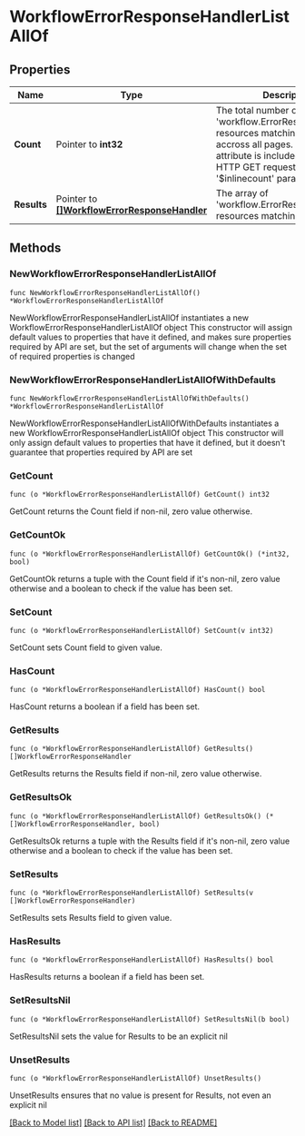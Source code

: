 # WorkflowErrorResponseHandlerListAllOf

## Properties

Name | Type | Description | Notes
------------ | ------------- | ------------- | -------------
**Count** | Pointer to **int32** | The total number of &#39;workflow.ErrorResponseHandler&#39; resources matching the request, accross all pages. The &#39;Count&#39; attribute is included when the HTTP GET request includes the &#39;$inlinecount&#39; parameter. | [optional] 
**Results** | Pointer to [**[]WorkflowErrorResponseHandler**](WorkflowErrorResponseHandler.md) | The array of &#39;workflow.ErrorResponseHandler&#39; resources matching the request. | [optional] 

## Methods

### NewWorkflowErrorResponseHandlerListAllOf

`func NewWorkflowErrorResponseHandlerListAllOf() *WorkflowErrorResponseHandlerListAllOf`

NewWorkflowErrorResponseHandlerListAllOf instantiates a new WorkflowErrorResponseHandlerListAllOf object
This constructor will assign default values to properties that have it defined,
and makes sure properties required by API are set, but the set of arguments
will change when the set of required properties is changed

### NewWorkflowErrorResponseHandlerListAllOfWithDefaults

`func NewWorkflowErrorResponseHandlerListAllOfWithDefaults() *WorkflowErrorResponseHandlerListAllOf`

NewWorkflowErrorResponseHandlerListAllOfWithDefaults instantiates a new WorkflowErrorResponseHandlerListAllOf object
This constructor will only assign default values to properties that have it defined,
but it doesn't guarantee that properties required by API are set

### GetCount

`func (o *WorkflowErrorResponseHandlerListAllOf) GetCount() int32`

GetCount returns the Count field if non-nil, zero value otherwise.

### GetCountOk

`func (o *WorkflowErrorResponseHandlerListAllOf) GetCountOk() (*int32, bool)`

GetCountOk returns a tuple with the Count field if it's non-nil, zero value otherwise
and a boolean to check if the value has been set.

### SetCount

`func (o *WorkflowErrorResponseHandlerListAllOf) SetCount(v int32)`

SetCount sets Count field to given value.

### HasCount

`func (o *WorkflowErrorResponseHandlerListAllOf) HasCount() bool`

HasCount returns a boolean if a field has been set.

### GetResults

`func (o *WorkflowErrorResponseHandlerListAllOf) GetResults() []WorkflowErrorResponseHandler`

GetResults returns the Results field if non-nil, zero value otherwise.

### GetResultsOk

`func (o *WorkflowErrorResponseHandlerListAllOf) GetResultsOk() (*[]WorkflowErrorResponseHandler, bool)`

GetResultsOk returns a tuple with the Results field if it's non-nil, zero value otherwise
and a boolean to check if the value has been set.

### SetResults

`func (o *WorkflowErrorResponseHandlerListAllOf) SetResults(v []WorkflowErrorResponseHandler)`

SetResults sets Results field to given value.

### HasResults

`func (o *WorkflowErrorResponseHandlerListAllOf) HasResults() bool`

HasResults returns a boolean if a field has been set.

### SetResultsNil

`func (o *WorkflowErrorResponseHandlerListAllOf) SetResultsNil(b bool)`

 SetResultsNil sets the value for Results to be an explicit nil

### UnsetResults
`func (o *WorkflowErrorResponseHandlerListAllOf) UnsetResults()`

UnsetResults ensures that no value is present for Results, not even an explicit nil

[[Back to Model list]](../README.md#documentation-for-models) [[Back to API list]](../README.md#documentation-for-api-endpoints) [[Back to README]](../README.md)


